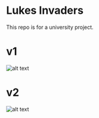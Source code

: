 # Lukes Invaders
This repo is for a university project. 

# v1
![alt text](https://user-images.githubusercontent.com/30378184/38784430-a2b93fb2-4109-11e8-885e-68e319c1bce9.png)
# v2
![alt text](https://user-images.githubusercontent.com/30378184/38784402-3c4b6c14-4109-11e8-8cda-634afd8396b3.png)
